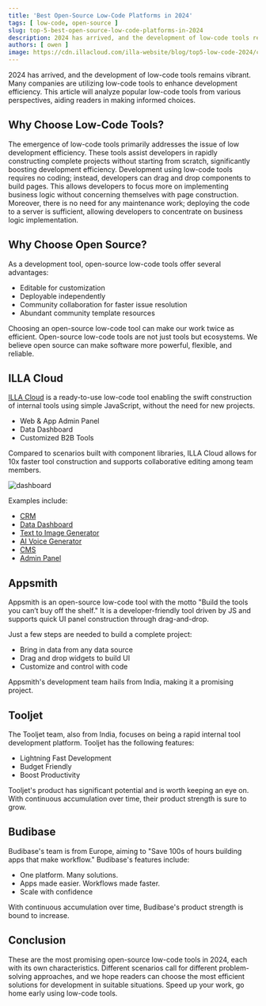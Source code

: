 ```yaml
---
title: 'Best Open-Source Low-Code Platforms in 2024'
tags: [ low-code, open-source ]
slug: top-5-best-open-source-low-code-platforms-in-2024
description: 2024 has arrived, and the development of low-code tools remains vibrant. Many companies are utilizing low-code tools to enhance development efficiency. This article will analyze popular low-code tools from various perspectives, aiding readers in making informed choices.
authors: [ owen ]
image: https://cdn.illacloud.com/illa-website/blog/top5-low-code-2024/cover.png
---
```


2024 has arrived, and the development of low-code tools remains vibrant. Many companies are utilizing low-code tools to enhance development efficiency. This article will analyze popular low-code tools from various perspectives, aiding readers in making informed choices.

## Why Choose Low-Code Tools?

The emergence of low-code tools primarily addresses the issue of low development efficiency. These tools assist developers in rapidly constructing complete projects without starting from scratch, significantly boosting development efficiency. Development using low-code tools requires no coding; instead, developers can drag and drop components to build pages. This allows developers to focus more on implementing business logic without concerning themselves with page construction. Moreover, there is no need for any maintenance work; deploying the code to a server is sufficient, allowing developers to concentrate on business logic implementation.

## Why Choose Open Source?

As a development tool, open-source low-code tools offer several advantages:

- Editable for customization
- Deployable independently
- Community collaboration for faster issue resolution
- Abundant community template resources

Choosing an open-source low-code tool can make our work twice as efficient. Open-source low-code tools are not just tools but ecosystems. We believe open source can make software more powerful, flexible, and reliable.

## ILLA Cloud

[ILLA Cloud](https://illacloud.com/) is a ready-to-use low-code tool enabling the swift construction of internal tools using simple JavaScript, without the need for new projects.

- Web & App Admin Panel
- Data Dashboard
- Customized B2B Tools

Compared to scenarios built with component libraries, ILLA Cloud allows for 10x faster tool construction and supports collaborative editing among team members.

![dashboard](https://cdn.illacloud.com/illa-website/blog/top5-low-code-2024/dashboard.png)

Examples include:

- [CRM](https://illacloud.com/solutions-crm)
- [Data Dashboard](https://www.illacloud.com/solutions-dashboard)
- [Text to Image Generator](https://illacloud.com/solutions-image-generator)
- [AI Voice Generator](https://illacloud.com/solutions-ai-voice-generator)
- [CMS](https://illacloud.com/solutions-cms)
- [Admin Panel](https://www.illacloud.com/solutions-admin-panel)

## Appsmith

Appsmith is an open-source low-code tool with the motto "Build the tools you can’t buy off the shelf." It is a developer-friendly tool driven by JS and supports quick UI panel construction through drag-and-drop.

Just a few steps are needed to build a complete project:

- Bring in data from any data source
- Drag and drop widgets to build UI
- Customize and control with code

Appsmith's development team hails from India, making it a promising project.

## Tooljet

The Tooljet team, also from India, focuses on being a rapid internal tool development platform. Tooljet has the following features:

- Lightning Fast Development
- Budget Friendly
- Boost Productivity

Tooljet's product has significant potential and is worth keeping an eye on. With continuous accumulation over time, their product strength is sure to grow.

## Budibase

Budibase's team is from Europe, aiming to "Save 100s of hours building apps that make workflow." Budibase's features include:

- One platform. Many solutions.
- Apps made easier. Workflows made faster.
- Scale with confidence

With continuous accumulation over time, Budibase's product strength is bound to increase.

## Conclusion

These are the most promising open-source low-code tools in 2024, each with its own characteristics. Different scenarios call for different problem-solving approaches, and we hope readers can choose the most efficient solutions for development in suitable situations. Speed up your work, go home early using low-code tools.